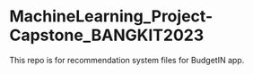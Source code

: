 # MachineLearning_Project-Capstone_BANGKIT2023
This repo is for recommendation system files for BudgetIN app.
